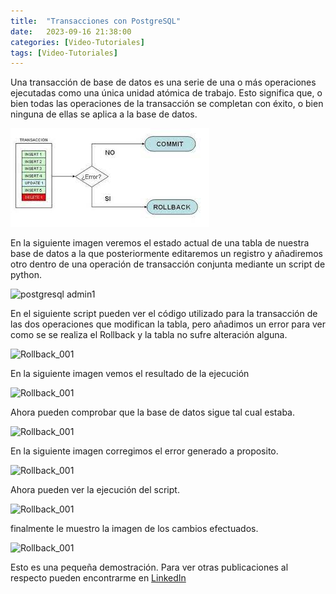 ```yaml
---
title:  "Transacciones con PostgreSQL"
date:   2023-09-16 21:38:00
categories: [Video-Tutoriales]
tags: [Video-Tutoriales]
---
```


Una transacción de base de datos es una serie de una o más operaciones ejecutadas como una única unidad atómica de trabajo. Esto significa que, o bien todas las operaciones de la transacción se completan con éxito, o bien ninguna de ellas se aplica a la base de datos.

<img class="centrar" src="/images/rollback.jpg" alt="Rollback">

En la siguiente imagen veremos el estado actual de una tabla de nuestra base de datos a la que posteriormente editaremos un registro y añadiremos otro dentro de una operación de transacción conjunta mediante un script de python.

<img class="centrar" src="/images/db_001.png" alt="postgresql admin1">

En el siguiente script pueden ver el código utilizado para la transacción de las dos operaciones que modifican la tabla, pero añadimos un error para ver como se se realiza el Rollback y la tabla no sufre alteración alguna. 


<img class="centrar" src="/images/db_002.png" alt="Rollback_001">

En la siguiente imagen vemos el resultado de la ejecución

<img class="centrar" src="/images/db_003.png" alt="Rollback_001">

Ahora pueden comprobar que la base de datos sigue tal cual estaba.

<img class="centrar" src="/images/db_004.png" alt="Rollback_001">

En la siguiente imagen corregimos el error generado a proposito.

<img class="centrar" src="/images/db_005.png" alt="Rollback_001">

Ahora pueden ver la ejecución del script.

<img class="centrar" src="/images/db_006.png" alt="Rollback_001">

finalmente le muestro la imagen de los cambios efectuados.

<img class="centrar" src="/images/db_007.png" alt="Rollback_001">

Esto es una pequeña demostración. Para ver otras publicaciones al respecto
pueden encontrarme en  [LinkedIn][linkedin]

[linkedin]: https://www.linkedin.com/in/e-cabrera-blazquez/





